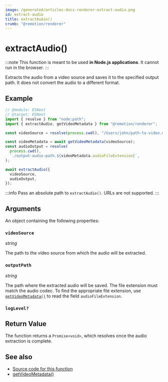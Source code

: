 ```yaml
---
image: /generated/articles-docs-renderer-extract-audio.png
id: extract-audio
title: extractAudio()
crumb: "@remotion/renderer"
---
```


# extractAudio()<AvailableFrom v="4.0.49" />

:::note
This function is meant to be used **in Node.js applications**. It cannot run in the browser.
:::

Extracts the audio from a video source and saves it to the specified output path. It does not convert the audio to a different format.

## Example

```ts twoslash
// @module: ESNext
// @target: ESNext
import { resolve } from "node:path";
import { extractAudio, getVideoMetadata } from "@remotion/renderer";

const videoSource = resolve(process.cwd(), "/Users/john/path-to-video.mp4");

const videoMetadata = await getVideoMetadata(videoSource);
const audioOutput = resolve(
  process.cwd(),
  `./output-audio-path.${videoMetadata.audioFileExtension}`,
);

await extractAudio({
  videoSource,
  audioOutput,
});
```

:::info
Pass an absolute path to `extractAudio()`. URLs are not supported.
:::

## Arguments

An object containing the following properties:

### `videoSource`

_string_

The path to the video source from which the audio will be extracted.

### `outputPath`

_string_

The path where the extracted audio will be saved. The file extension must match the audio codec. To find the appropriate file extension, use [`getVideoMetadata()`](/docs/renderer/get-video-metadata) to read the field `audioFileExtension`.

### `logLevel?`

<Options id="log"/>

## Return Value

The function returns a `Promise<void>`, which resolves once the audio extraction is complete.

## See also

- [Source code for this function](https://github.com/remotion-dev/remotion/blob/main/packages/renderer/src/extract-audio.ts)
- [getVideoMetadata()](/docs/renderer/get-video-metadata)
